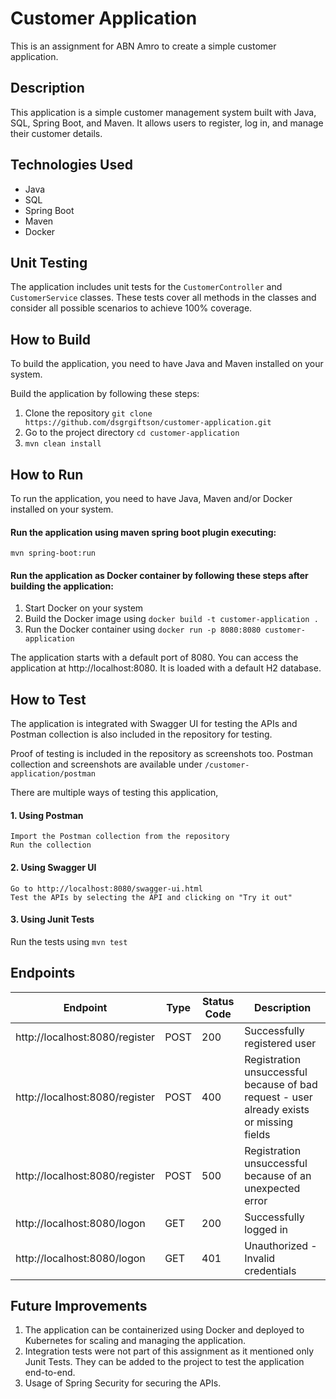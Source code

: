# Customer Application

This is an assignment for ABN Amro to create a simple customer application.

## Description

This application is a simple customer management system built with Java, SQL, Spring Boot, and Maven. It allows users to
register, log in, and manage their customer details.

## Technologies Used

- Java
- SQL
- Spring Boot
- Maven
- Docker

## Unit Testing

The application includes unit tests for the `CustomerController` and `CustomerService` classes. These tests cover all
methods in the classes and consider all possible scenarios to achieve 100% coverage.

## How to Build

To build the application, you need to have Java and Maven installed on your system.

Build the application by following these steps:

1. Clone the repository ```git clone https://github.com/dsgrgiftson/customer-application.git```
2. Go to the project directory ```cd customer-application```
3. ```mvn clean install```

## How to Run

To run the application, you need to have Java, Maven and/or Docker installed on your system.

#### Run the application using maven spring boot plugin executing:

```mvn spring-boot:run```

#### Run the application as Docker container by following these steps after building the application:

1. Start Docker on your system
2. Build the Docker image using ```docker build -t customer-application .```
2. Run the Docker container using ```docker run -p 8080:8080 customer-application```

The application starts with a default port of 8080. You can access the application at http://localhost:8080. It is
loaded with a default H2 database.

## How to Test

The application is integrated with Swagger UI for testing the APIs and Postman collection is also included in the
repository for testing.

Proof of testing is included in the repository as screenshots too. Postman collection and screenshots are available
under ```/customer-application/postman```

There are multiple ways of testing this application,

#### 1. Using Postman
    Import the Postman collection from the repository
    Run the collection
#### 2. Using Swagger UI
    Go to http://localhost:8080/swagger-ui.html
    Test the APIs by selecting the API and clicking on "Try it out"
#### 3. Using Junit Tests
Run the tests using ```mvn test```

## Endpoints

 Endpoint                       | Type | Status Code | Description                                                                              
--------------------------------|------|-------------|------------------------------------------------------------------------------------------
 http://localhost:8080/register | POST | 200         | Successfully registered user                                                             
 http://localhost:8080/register | POST | 400         | Registration unsuccessful because of bad request - user already exists or missing fields 
 http://localhost:8080/register | POST | 500         | Registration unsuccessful because of an unexpected error                                 
 http://localhost:8080/logon    | GET  | 200         | Successfully logged in                                                                   
 http://localhost:8080/logon    | GET  | 401         | Unauthorized - Invalid credentials                                                       

## Future Improvements

1. The application can be containerized using Docker and deployed to Kubernetes for scaling and managing the
   application.
2. Integration tests were not part of this assignment as it mentioned only Junit Tests. They can be added to the project
   to test the application end-to-end.
3. Usage of Spring Security for securing the APIs.
